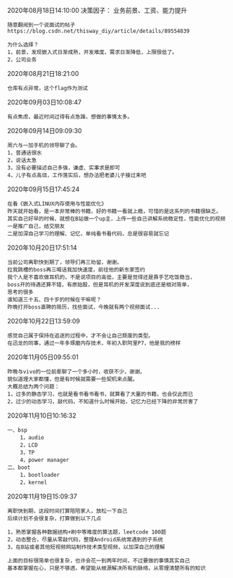 2020年08月18日14:10:00
决策因子：
	业务前景、工资、能力提升

	随意翻阅到一个说面试的帖子https://blog.csdn.net/thisway_diy/article/details/89554839

	为什么选择？
	1，前景，发现嵌入式日渐成熟，开发难度、需求日渐降低，上限很低了。
	2，公司业务


2020年08月21日18:21:00
	
	仓库有点异常，这个flag作为测试

2020年09月03日10:08:47

	有点焦虑，最近时间过得有点急躁，想做的事情太多。

2020年09月14日09:09:30

	周六与一加手机的领导聊了会。
	1，普通话很水
	2，说话太急
	3，没有必要描述自己多强，谦虚、实事求是即可
	4，儿子有点高烧，工作落实后，想办法把老婆儿子接过来吧

2020年09月15日17:45:24

	在看《嵌入式LINUX内存使用与性能优化》
	昨天就开始看，是一本非常棒的书籍，好的书籍一看就上瘾，可惜的是这系列的书籍很缺乏。
	其实自己好早的时候，就想在B站做一个up主，上传一些自己讲解系统稳定性，性能优化的视频
	一是推广自己，结交朋友
	二是加深自己学习的理解、记忆，单纯看书看代码，总是很容易就忘记

2020年10月20日17:51:14

	当前公司离职快到期了，领导们再三劝留，谢谢。
	拉我跳槽的boss再三喊话我加快速度，前往他的新东家签约
	我个人是不喜欢做耳机的，不是说项目的高低，主要是觉得还是靠手艺吃饭稳当，
	boss开的待遇还算不错，有原始股，但是耳机的开发深度说到底还是相对简单，
	思考的很多
	谁知道三十五、四十岁的时候在干嘛呢？
	昨晚打开boss直聘的简历，找些面试，今晚就有两个视频面试...

2020年10月22日13:59:09

	感觉自己属于保持在追逐的过程中，才不会让自己颓废的类型。
	在迅龙的同事，通过一年多琢磨内存技术，年初入职阿里P7，他是我的榜样

2020年11月05日09:55:01

	昨晚与vivo的一位前辈聊了一个多小时，收获不少，谢谢。
	貌似道理大家都懂，但是有时候就需要一些契机来点醒。
	大概总结为两个问题：
	1，过多的静态学习，也就是看书看书看书，就算看了大量的书籍，也会仅此而已
	2，过少的动态学习，敲代码，不知道什么时候开始，记忆力已经下降的非常厉害了


2020年11月10日10:16:32

	一、bsp
		1，audio
		2，LCD
		3，TP
		4，power manager
	二、boot
		1，bootloader
		2，kernel

2020年11月19日15:09:37

	离职快到期，这段时间打算陪陪家人，放松一下自己
	后续计划不会很复杂，打算做到以下几点

	1，熟悉掌握各种数据结构+刷中等难度的算法题，leetcode 100题
	2，动态整合，尽量从零敲代码，整理Android系统常遇到的子系统
	3，在B站或者其他短视频网站制作技术类型视频，以加深自己的理解

	上面的目标很简单也很复杂，也许会花一到两年时间，不过要做的事情其实自己
	基本都掌握在心，只是不够透，希望能从根源解决所有的脉络，从零理清楚所有的知识


